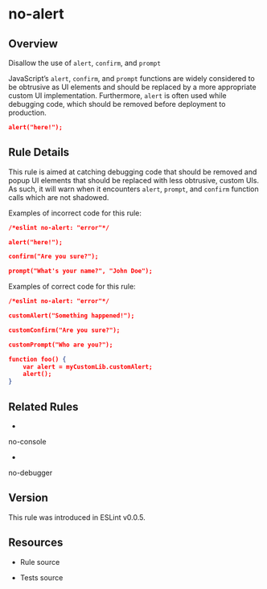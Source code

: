 

# no-alert
## Overview

Disallow the use of `alert`, `confirm`, and `prompt`

JavaScript’s `alert`, `confirm`, and `prompt` functions are widely considered to be obtrusive as UI elements and should be replaced by a more appropriate custom UI implementation. Furthermore, `alert` is often used while debugging code, which should be removed before deployment to production.


```json
alert("here!");
```

## Rule Details

This rule is aimed at catching debugging code that should be removed and popup UI elements that should be replaced with less obtrusive, custom UIs. As such, it will warn when it encounters `alert`, `prompt`, and `confirm` function calls which are not shadowed.

Examples of incorrect code for this rule:


```json
/*eslint no-alert: "error"*/

alert("here!");

confirm("Are you sure?");

prompt("What's your name?", "John Doe");
```

Examples of correct code for this rule:


```json
/*eslint no-alert: "error"*/

customAlert("Something happened!");

customConfirm("Are you sure?");

customPrompt("Who are you?");

function foo() {
    var alert = myCustomLib.customAlert;
    alert();
}
```


## Related Rules


- 
no-console 

- 
no-debugger 

## Version

This rule was introduced in ESLint v0.0.5.

## Resources


- Rule source 

- Tests source 

